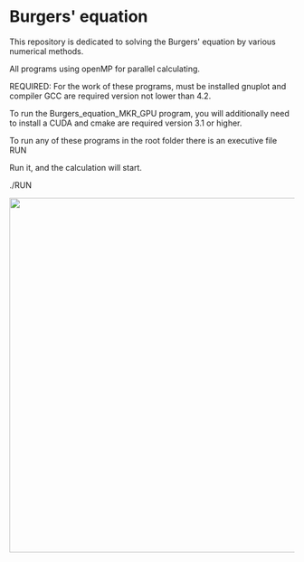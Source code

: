 # Burgers' equation
This repository is dedicated to solving the Burgers' equation by various numerical methods.

All programs using openMP for parallel calculating.

REQUIRED:
For the work of these programs, must be installed gnuplot and compiler GCC  are required version not lower than 4.2.

To run the Burgers_equation_MKR_GPU program, you will additionally need to install a CUDA and cmake are required version 3.1 or higher.

To run any of these programs in the root folder there is an executive file RUN

Run it, and the calculation will start.

./RUN



<a href="url"><img src="https://user-images.githubusercontent.com/48961982/55071520-eee95c00-5099-11e9-8389-dccbaecb822c.gif" align="justify" height="628" width="628" ></a>
